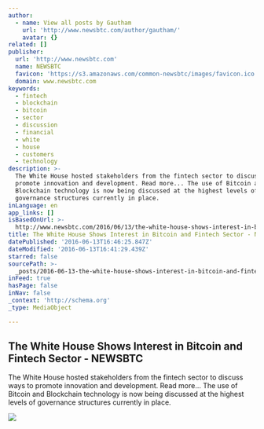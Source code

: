 ```yaml
---
author:
  - name: View all posts by Gautham
    url: 'http://www.newsbtc.com/author/gautham/'
    avatar: {}
related: []
publisher:
  url: 'http://www.newsbtc.com'
  name: NEWSBTC
  favicon: 'https://s3.amazonaws.com/common-newsbtc/images/favicon.ico'
  domain: www.newsbtc.com
keywords:
  - fintech
  - blockchain
  - bitcoin
  - sector
  - discussion
  - financial
  - white
  - house
  - customers
  - technology
description: >-
  The White House hosted stakeholders from the fintech sector to discuss ways to
  promote innovation and development. Read more... The use of Bitcoin and
  Blockchain technology is now being discussed at the highest levels of
  governance structures currently in place.
inLanguage: en
app_links: []
isBasedOnUrl: >-
  http://www.newsbtc.com/2016/06/13/the-white-house-shows-interest-in-bitcoin-and-fintech-sector/
title: The White House Shows Interest in Bitcoin and Fintech Sector - NEWSBTC
datePublished: '2016-06-13T16:46:25.847Z'
dateModified: '2016-06-13T16:41:29.439Z'
starred: false
sourcePath: >-
  _posts/2016-06-13-the-white-house-shows-interest-in-bitcoin-and-fintech-sector.md
inFeed: true
hasPage: false
inNav: false
_context: 'http://schema.org'
_type: MediaObject

---
```

<article style=""><h1>The White House Shows Interest in Bitcoin and Fintech Sector - NEWSBTC</h1><p>The White House hosted stakeholders from the fintech sector to discuss ways to promote innovation and development. Read more... The use of Bitcoin and Blockchain technology is now being discussed at the highest levels of governance structures currently in place.</p><img src="http://s3.amazonaws.com/main-newsbtc-images/2016/06/13170925/White_House_Front.jpg" /></article>